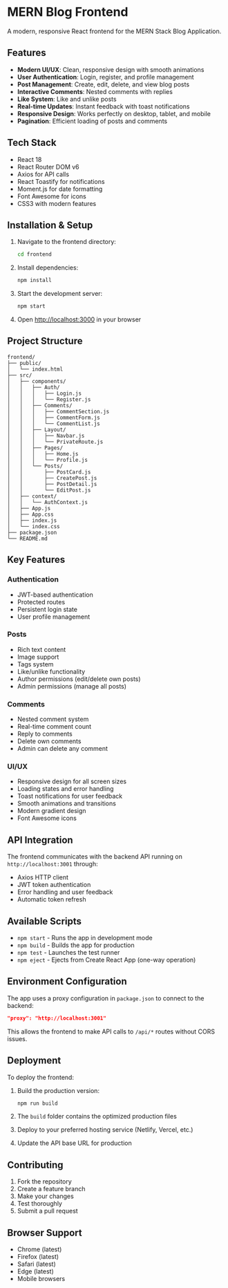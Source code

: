 # MERN Blog Frontend

A modern, responsive React frontend for the MERN Stack Blog Application.

## Features

- **Modern UI/UX**: Clean, responsive design with smooth animations
- **User Authentication**: Login, register, and profile management
- **Post Management**: Create, edit, delete, and view blog posts
- **Interactive Comments**: Nested comments with replies
- **Like System**: Like and unlike posts
- **Real-time Updates**: Instant feedback with toast notifications
- **Responsive Design**: Works perfectly on desktop, tablet, and mobile
- **Pagination**: Efficient loading of posts and comments

## Tech Stack

- React 18
- React Router DOM v6
- Axios for API calls
- React Toastify for notifications
- Moment.js for date formatting
- Font Awesome for icons
- CSS3 with modern features

## Installation & Setup

1. Navigate to the frontend directory:
   ```bash
   cd frontend
   ```

2. Install dependencies:
   ```bash
   npm install
   ```

3. Start the development server:
   ```bash
   npm start
   ```

4. Open [http://localhost:3000](http://localhost:3000) in your browser

## Project Structure

```
frontend/
├── public/
│   └── index.html
├── src/
│   ├── components/
│   │   ├── Auth/
│   │   │   ├── Login.js
│   │   │   └── Register.js
│   │   ├── Comments/
│   │   │   ├── CommentSection.js
│   │   │   ├── CommentForm.js
│   │   │   └── CommentList.js
│   │   ├── Layout/
│   │   │   ├── Navbar.js
│   │   │   └── PrivateRoute.js
│   │   ├── Pages/
│   │   │   ├── Home.js
│   │   │   └── Profile.js
│   │   └── Posts/
│   │       ├── PostCard.js
│   │       ├── CreatePost.js
│   │       ├── PostDetail.js
│   │       └── EditPost.js
│   ├── context/
│   │   └── AuthContext.js
│   ├── App.js
│   ├── App.css
│   ├── index.js
│   └── index.css
├── package.json
└── README.md
```

## Key Features

### Authentication
- JWT-based authentication
- Protected routes
- Persistent login state
- User profile management

### Posts
- Rich text content
- Image support
- Tags system
- Like/unlike functionality
- Author permissions (edit/delete own posts)
- Admin permissions (manage all posts)

### Comments
- Nested comment system
- Real-time comment count
- Reply to comments
- Delete own comments
- Admin can delete any comment

### UI/UX
- Responsive design for all screen sizes
- Loading states and error handling
- Toast notifications for user feedback
- Smooth animations and transitions
- Modern gradient design
- Font Awesome icons

## API Integration

The frontend communicates with the backend API running on `http://localhost:3001` through:

- Axios HTTP client
- JWT token authentication
- Error handling and user feedback
- Automatic token refresh

## Available Scripts

- `npm start` - Runs the app in development mode
- `npm build` - Builds the app for production
- `npm test` - Launches the test runner
- `npm eject` - Ejects from Create React App (one-way operation)

## Environment Configuration

The app uses a proxy configuration in `package.json` to connect to the backend:

```json
"proxy": "http://localhost:3001"
```

This allows the frontend to make API calls to `/api/*` routes without CORS issues.

## Deployment

To deploy the frontend:

1. Build the production version:
   ```bash
   npm run build
   ```

2. The `build` folder contains the optimized production files
3. Deploy to your preferred hosting service (Netlify, Vercel, etc.)
4. Update the API base URL for production

## Contributing

1. Fork the repository
2. Create a feature branch
3. Make your changes
4. Test thoroughly
5. Submit a pull request

## Browser Support

- Chrome (latest)
- Firefox (latest)
- Safari (latest)
- Edge (latest)
- Mobile browsers